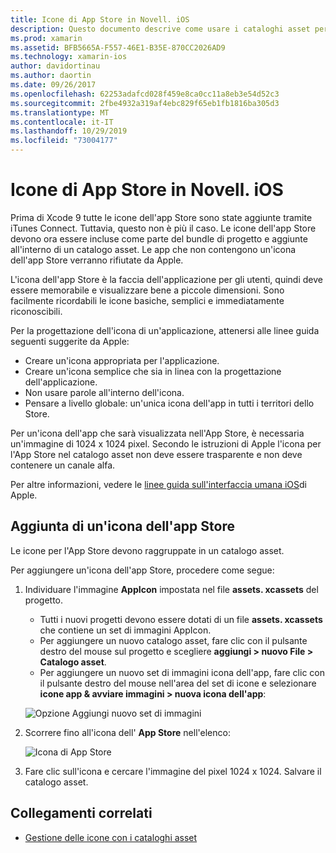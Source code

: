 ```yaml
---
title: Icone di App Store in Novell. iOS
description: Questo documento descrive come usare i cataloghi asset per gestire un'icona dell'app Store per un'applicazione Novell. iOS. In precedenza, le icone dell'app Store venivano gestite con iTunes Connect.
ms.prod: xamarin
ms.assetid: BFB5665A-F557-46E1-B35E-870CC2026AD9
ms.technology: xamarin-ios
author: davidortinau
ms.author: daortin
ms.date: 09/26/2017
ms.openlocfilehash: 62253adafcd028f459e8ca0cc11a8eb3e54d52c3
ms.sourcegitcommit: 2fbe4932a319af4ebc829f65eb1fb1816ba305d3
ms.translationtype: MT
ms.contentlocale: it-IT
ms.lasthandoff: 10/29/2019
ms.locfileid: "73004177"
---
```

# <a name="app-store-icons-in-xamarinios"></a>Icone di App Store in Novell. iOS

Prima di Xcode 9 tutte le icone dell'app Store sono state aggiunte tramite iTunes Connect. Tuttavia, questo non è più il caso. Le icone dell'app Store devono ora essere incluse come parte del bundle di progetto e aggiunte all'interno di un catalogo asset. Le app che non contengono un'icona dell'app Store verranno rifiutate da Apple.

L'icona dell'app Store è la faccia dell'applicazione per gli utenti, quindi deve essere memorabile e visualizzare bene a piccole dimensioni. Sono facilmente ricordabili le icone basiche, semplici e immediatamente riconoscibili.

Per la progettazione dell'icona di un'applicazione, attenersi alle linee guida seguenti suggerite da Apple:

- Creare un'icona appropriata per l'applicazione.
- Creare un'icona semplice che sia in linea con la progettazione dell'applicazione.
- Non usare parole all'interno dell'icona.
- Pensare a livello globale: un'unica icona dell'app in tutti i territori dello Store.

Per un'icona dell'app che sarà visualizzata nell'App Store, è necessaria un'immagine di 1024 x 1024 pixel.  Secondo le istruzioni di Apple l'icona per l'App Store nel catalogo asset non deve essere trasparente e non deve contenere un canale alfa.

Per altre informazioni, vedere le [linee guida sull'interfaccia umana iOS](https://developer.apple.com/ios/human-interface-guidelines/icons-and-images/image-size-and-resolution/)di Apple.

## <a name="adding-an-app-store-icon"></a>Aggiunta di un'icona dell'app Store

Le icone per l'App Store devono raggruppate in un catalogo asset. 

Per aggiungere un'icona dell'app Store, procedere come segue:

1. Individuare l'immagine **AppIcon** impostata nel file **assets. xcassets** del progetto. 
    - Tutti i nuovi progetti devono essere dotati di un file **assets. xcassets** che contiene un set di immagini AppIcon.
    - Per aggiungere un nuovo catalogo asset, fare clic con il pulsante destro del mouse sul progetto e scegliere **aggiungi > nuovo File > Catalogo asset**.
    - Per aggiungere un nuovo set di immagini icona dell'app, fare clic con il pulsante destro del mouse nell'area del set di icone e selezionare **icone app & avviare immagini > nuova icona dell'app**:

    ![Opzione Aggiungi nuovo set di immagini](app-store-icon-images/image1.png)

2. Scorrere fino all'icona dell' **App Store** nell'elenco:

    ![Icona di App Store](app-store-icon-images/image2.png)

3. Fare clic sull'icona e cercare l'immagine del pixel 1024 x 1024. Salvare il catalogo asset.

## <a name="related-links"></a>Collegamenti correlati

- [Gestione delle icone con i cataloghi asset](~/ios/app-fundamentals/images-icons/app-icons.md#managing)
